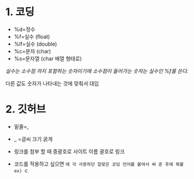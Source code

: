 # 1. 코딩

- %d=정수
- %f=실수 (float)
- %lf=실수 (double)
- %c=문자 (char)
- %s=문자열 (char 배열 형태로)

 _실수는 소수점 까지 포함하는 숫자이기에 
소수점이 들어가는 숫자는 실수인 %f를 쓴다._

다른 값도 숫자가 나타내는 것에 맞춰서 대입


# 2. 깃허브

 - 밑줄=<u>,</u>

-  _ =글씨 크기 굵게

- 링크를 첨부 할 때 중괄호로 사이트 이름 괄호로 링크

- 코드를 적용하고 싶으면 ```에 각 사용하던 알맞은 코딩 언어를 붙여서 써 준 후에 복붙
ex) ```c
